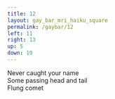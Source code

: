 ```yaml
---
title: 12
layout: gay_bar_mri_haiku_square
permalink: /gaybar/12
left: 11
right: 13
up: 5
down: 19
---
```

Never caught your name  
Some passing head and tail  
Flung comet
